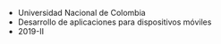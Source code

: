 - Universidad Nacional de Colombia 
- Desarrollo de aplicaciones para dispositivos móviles
- 2019-II
